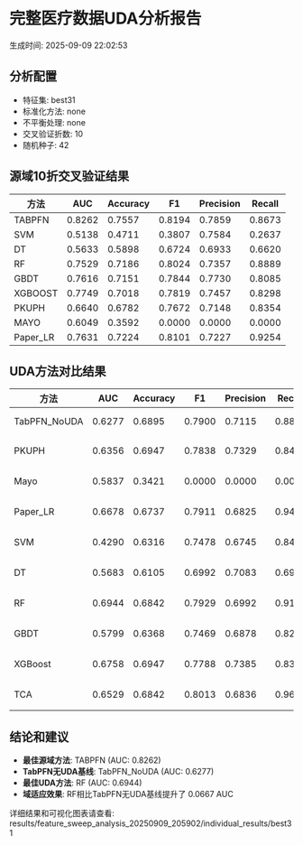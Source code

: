 # 完整医疗数据UDA分析报告

生成时间: 2025-09-09 22:02:53

## 分析配置

- 特征集: best31
- 标准化方法: none
- 不平衡处理: none
- 交叉验证折数: 10
- 随机种子: 42

## 源域10折交叉验证结果

| 方法 | AUC | Accuracy | F1 | Precision | Recall |
|------|-----|----------|----|-----------| -------|
| TABPFN | 0.8262 | 0.7557 | 0.8194 | 0.7859 | 0.8673 |
| SVM | 0.5138 | 0.4711 | 0.3807 | 0.7584 | 0.2637 |
| DT | 0.5633 | 0.5898 | 0.6724 | 0.6933 | 0.6620 |
| RF | 0.7529 | 0.7186 | 0.8024 | 0.7357 | 0.8889 |
| GBDT | 0.7616 | 0.7151 | 0.7844 | 0.7730 | 0.8085 |
| XGBOOST | 0.7749 | 0.7018 | 0.7819 | 0.7457 | 0.8298 |
| PKUPH | 0.6640 | 0.6782 | 0.7672 | 0.7148 | 0.8354 |
| MAYO | 0.6049 | 0.3592 | 0.0000 | 0.0000 | 0.0000 |
| Paper_LR | 0.7631 | 0.7224 | 0.8101 | 0.7227 | 0.9254 |

## UDA方法对比结果

| 方法 | AUC | Accuracy | F1 | Precision | Recall | 类型 |
|------|-----|----------|----|-----------| -------|------|
| TabPFN_NoUDA | 0.6277 | 0.6895 | 0.7900 | 0.7115 | 0.8880 | TabPFN基线 |
| PKUPH | 0.6356 | 0.6947 | 0.7838 | 0.7329 | 0.8474 | 传统基线 |
| Mayo | 0.5837 | 0.3421 | 0.0000 | 0.0000 | 0.0000 | 传统基线 |
| Paper_LR | 0.6678 | 0.6737 | 0.7911 | 0.6825 | 0.9429 | 传统基线 |
| SVM | 0.4290 | 0.6316 | 0.7478 | 0.6745 | 0.8474 | 机器学习基线 |
| DT | 0.5683 | 0.6105 | 0.6992 | 0.7083 | 0.6962 | 机器学习基线 |
| RF | 0.6944 | 0.6842 | 0.7929 | 0.6992 | 0.9192 | 机器学习基线 |
| GBDT | 0.5799 | 0.6368 | 0.7469 | 0.6878 | 0.8224 | 机器学习基线 |
| XGBoost | 0.6758 | 0.6947 | 0.7788 | 0.7385 | 0.8308 | 机器学习基线 |
| TCA | 0.6529 | 0.6842 | 0.8013 | 0.6836 | 0.9680 | UDA方法 |

## 结论和建议

- **最佳源域方法**: TABPFN (AUC: 0.8262)
- **TabPFN无UDA基线**: TabPFN_NoUDA (AUC: 0.6277)
- **最佳UDA方法**: RF (AUC: 0.6944)
- **域适应效果**: RF相比TabPFN无UDA基线提升了 0.0667 AUC

详细结果和可视化图表请查看: results/feature_sweep_analysis_20250909_205902/individual_results/best31